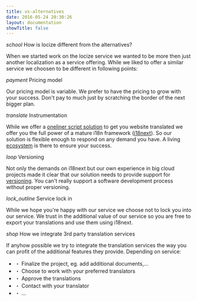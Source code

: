 ```yaml
---
title: vs-alternatives
date: 2016-05-24 20:30:26
layout: documentation
showTitle: false
---
```


<p class="headline"><i class="material-icons" translated>school</i> How is locize different from the alternatives?</p>

When we started work on the locize service we wanted to be more then just another localization as a service offering. While we liked to offer a similar service we choosen to be different in following points:

<p class="headline extra-margin"><i class="material-icons" translated>payment</i> Pricing model</p>

Our pricing model is variable. We prefer to have the pricing to grow with your success. Don't pay to much just by scratching the border of the next bigger plan.

<p class="headline extra-margin"><i class="material-icons" translated>translate</i> Instrumentation</p>

While we offer a [oneliner script solution](/integrate) to get you website translated we offer you the full power of a mature i18n framework ([i18next](http://i18next.com)). So our solution is flexible enough to respond on any demand you have. A living [ecosystem](http://i18next.com/docs/ecosystem/) is there to ensure your success.


<p class="headline extra-margin"><i class="material-icons" translated>loop</i> Versioning</p>

Not only the demands on i18next but our own experience in big cloud projects made it clear that our solution needs to provide support for [versioning](/versioning). You can't really support a software development process without proper versioning.

<p class="headline extra-margin"><i class="material-icons" translated>lock_outline</i> Service lock in</p>

While we hope you're happy with our service we choose not to lock you into our service. We trust in the additional value of our service so you are free to export your translations and use them using i18next.


<p class="headline extra-margin"><i class="material-icons" translated>shop</i> How we integrate 3rd party translation services</p>

If anyhow possible we try to integrate the translation services the way you can profit of the additional features they provide. Depending on service:


- ・ Finalize the project, eg. add additional documents,...
- ・ Choose to work with your preferred translators
- ・ Approve the translations
- ・ Contact with your translator
- ・ ...
